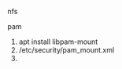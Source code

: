 nfs

pam
1. apt install libpam-mount
2. /etc/security/pam_mount.xml
3. <volume fstype="nfs" server="ip" path=/storage/office mountpoint="~/Desktop/office"/>
